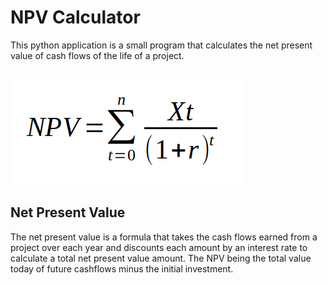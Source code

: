 # NPV Calculator
This python application is a small program that calculates the net present value of cash flows of the life of a project. 
<br><br>

![image info](npvcalc.png)
## Net Present Value
The net present value is a formula that takes the cash flows earned from a project over each year and discounts each amount by an interest rate to calculate a total net present value amount. The NPV being the total value today of future cashflows minus the initial investment.